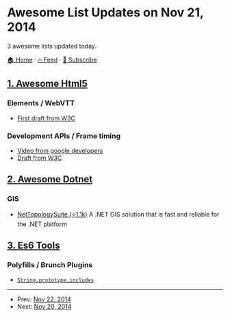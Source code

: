 # Awesome List Updates on Nov 21, 2014

3 awesome lists updated today.

[🏠 Home](/README.md) · [🔥 Feed](https://test.trackawesomelist.com/feed.xml) · [📮 Subscribe](https://trackawesomelist.us17.list-manage.com/subscribe?u=d2f0117aa829c83a63ec63c2f&id=36a103854c)



## [1. Awesome Html5](/content/diegocard/awesome-html5/README.md)

### Elements / WebVTT

*   [First draft from W3C](http://www.w3.org/TR/2014/WD-webvtt1-20141113/)

### Development APIs / Frame timing

*   [Video from google developers](https://www.youtube.com/watch?v=4zoC3eaa9z0)
*   [Draft from W3C](https://w3c.github.io/frame-timing/)

## [2. Awesome Dotnet](/content/quozd/awesome-dotnet/README.md)

### GIS

*   [NetTopologySuite (⭐1.1k)](https://github.com/NetTopologySuite/NetTopologySuite/)  A .NET GIS solution that is fast and reliable for the .NET platform

## [3. Es6 Tools](/content/addyosmani/es6-tools/README.md)

### Polyfills / Brunch Plugins

*   [`String.prototype.includes`](https://github.com/mathiasbynens/String.prototype.includes)

---

- Prev: [Nov 22, 2014](/content/2014/11/22/README.md)
- Next: [Nov 20, 2014](/content/2014/11/20/README.md)